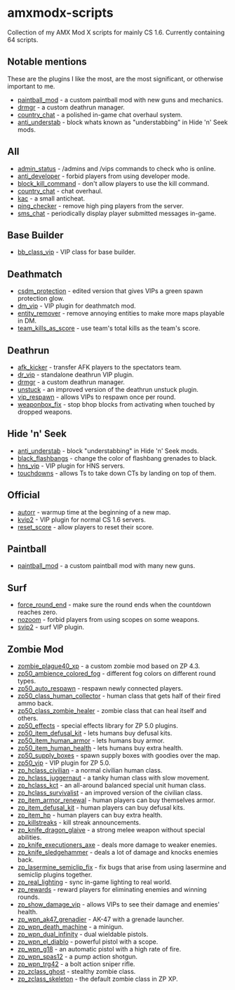 # amxmodx-scripts
Collection of my AMX Mod X scripts for mainly CS 1.6. Currently containing 64 scripts.

## Notable mentions
These are the plugins I like the most, are the most significant, or otherwise important to me.
* [paintball_mod](https://github.com/FLWL/amxmodx-scripts/tree/master/paintball/paintball_mod) - a custom paintball mod with new guns and mechanics.
* [drmgr](https://github.com/FLWL/amxmodx-scripts/tree/master/deathrun/drmgr) - a custom deathrun manager.
* [country_chat](https://github.com/FLWL/amxmodx-scripts/tree/master/all/country_chat) - a polished in-game chat overhaul system.
* [anti_understab](https://github.com/FLWL/amxmodx-scripts/tree/master/hidenseek/anti_understab) - block whats known as "understabbing" in Hide 'n' Seek mods.

## All
* [admin_status](https://github.com/FLWL/amxmodx-scripts/tree/master/all/admin_status) - /admins and /vips commands to check who is online.
* [anti_developer](https://github.com/FLWL/amxmodx-scripts/tree/master/all/anti_developer) - forbid players from using developer mode.
* [block_kill_command](https://github.com/FLWL/amxmodx-scripts/tree/master/all/block_kill_command) - don't allow players to use the kill command.
* [country_chat](https://github.com/FLWL/amxmodx-scripts/tree/master/all/country_chat) - chat overhaul.
* [kac](https://github.com/FLWL/amxmodx-scripts/tree/master/all/kac) - a small anticheat.
* [ping_checker](https://github.com/FLWL/amxmodx-scripts/tree/master/all/ping_checker) - remove high ping players from the server.
* [sms_chat](https://github.com/FLWL/amxmodx-scripts/tree/master/all/sms_chat) - periodically display player submitted messages in-game.

## Base Builder
* [bb_class_vip](https://github.com/FLWL/amxmodx-scripts/tree/master/basebuilder/bb_class_vip) - VIP class for base builder.

## Deathmatch
* [csdm_protection](https://github.com/FLWL/amxmodx-scripts/tree/master/deathmatch/csdm_protection) - edited version that gives VIPs a green spawn protection glow.
* [dm_vip](https://github.com/FLWL/amxmodx-scripts/tree/master/deathmatch/dm_vip) - VIP plugin for deathmatch mod.
* [entity_remover](https://github.com/FLWL/amxmodx-scripts/tree/master/deathmatch/entity_remover) - remove annoying entities to make more maps playable in DM.
* [team_kills_as_score](https://github.com/FLWL/amxmodx-scripts/tree/master/deathmatch/team_kills_as_score) - use team's total kills as the team's score.

## Deathrun
* [afk_kicker](https://github.com/FLWL/amxmodx-scripts/tree/master/deathrun/afk_kicker) - transfer AFK players to the spectators team.
* [dr_vip](https://github.com/FLWL/amxmodx-scripts/tree/master/deathrun/dr_vip) - standalone deathrun VIP plugin.
* [drmgr](https://github.com/FLWL/amxmodx-scripts/tree/master/deathrun/drmgr) - a custom deathrun manager.
* [unstuck](https://github.com/FLWL/amxmodx-scripts/tree/master/deathrun/unstuck) - an improved version of the deathrun unstuck plugin.
* [vip_respawn](https://github.com/FLWL/amxmodx-scripts/tree/master/deathrun/vip_respawn) - allows VIPs to respawn once per round.
* [weaponbox_fix](https://github.com/FLWL/amxmodx-scripts/tree/master/deathrun/weaponbox_fix) - stop bhop blocks from activating when touched by dropped weapons.

## Hide 'n' Seek
* [anti_understab](https://github.com/FLWL/amxmodx-scripts/tree/master/hidenseek/anti_understab) - block "understabbing" in Hide 'n' Seek mods.
* [black_flashbangs](https://github.com/FLWL/amxmodx-scripts/tree/master/hidenseek/black_flashbangs) - change the color of flashbang grenades to black.
* [hns_vip](https://github.com/FLWL/amxmodx-scripts/tree/master/hidenseek/hns_vip) - VIP plugin for HNS servers.
* [touchdowns](https://github.com/FLWL/amxmodx-scripts/tree/master/hidenseek/touchdowns) - allows Ts to take down CTs by landing on top of them.

## Official
* [autorr](https://github.com/FLWL/amxmodx-scripts/tree/master/official/autorr) - warmup time at the beginning of a new map.
* [kvip2](https://github.com/FLWL/amxmodx-scripts/tree/master/official/kvip2) - VIP plugin for normal CS 1.6 servers.
* [reset_score](https://github.com/FLWL/amxmodx-scripts/tree/master/official/reset_score) - allow players to reset their score.

## Paintball
* [paintball_mod](https://github.com/FLWL/amxmodx-scripts/tree/master/paintball/paintball_mod) - a custom paintball mod with many new guns.

## Surf
* [force_round_end](https://github.com/FLWL/amxmodx-scripts/tree/master/surf/force_round_end) - make sure the round ends when the countdown reaches zero.
* [nozoom](https://github.com/FLWL/amxmodx-scripts/tree/master/surf/nozoom) - forbid players from using scopes on some weapons.
* [svip2](https://github.com/FLWL/amxmodx-scripts/tree/master/surf/svip2) - surf VIP plugin.

## Zombie Mod
* [zombie_plague40_xp](https://github.com/FLWL/amxmodx-scripts/tree/master/zombiemod/zombie_plague40_xp) - a custom zombie mod based on ZP 4.3.
* [zp50_ambience_colored_fog](https://github.com/FLWL/amxmodx-scripts/tree/master/zombiemod/zp50_ambience_colored_fog) - different fog colors on different round types.
* [zp50_auto_respawn](https://github.com/FLWL/amxmodx-scripts/tree/master/zombiemod/zp50_auto_respawn) - respawn newly connected players.
* [zp50_class_human_collector](https://github.com/FLWL/amxmodx-scripts/tree/master/zombiemod/zp50_class_human_collector) - human class that gets half of their fired ammo back.
* [zp50_class_zombie_healer](https://github.com/FLWL/amxmodx-scripts/tree/master/zombiemod/zp50_class_zombie_healer) - zombie class that can heal itself and others.
* [zp50_effects](https://github.com/FLWL/amxmodx-scripts/tree/master/zombiemod/zp50_effects) - special effects library for ZP 5.0 plugins.
* [zp50_item_defusal_kit](https://github.com/FLWL/amxmodx-scripts/tree/master/zombiemod/zp50_item_defusal_kit) - lets humans buy defusal kits.
* [zp50_item_human_armor](https://github.com/FLWL/amxmodx-scripts/tree/master/zombiemod/zp50_item_human_armor) - lets humans buy armor.
* [zp50_item_human_health](https://github.com/FLWL/amxmodx-scripts/tree/master/zombiemod/zp50_item_human_health) - lets humans buy extra health.
* [zp50_supply_boxes](https://github.com/FLWL/amxmodx-scripts/tree/master/zombiemod/zp50_supply_boxes) - spawn supply boxes with goodies over the map.
* [zp50_vip](https://github.com/FLWL/amxmodx-scripts/tree/master/zombiemod/zp50_vip) - VIP plugin for ZP 5.0.
* [zp_hclass_civilian](https://github.com/FLWL/amxmodx-scripts/tree/master/zombiemod/zp_hclass_civilian) - a normal civilian human class.
* [zp_hclass_juggernaut](https://github.com/FLWL/amxmodx-scripts/tree/master/zombiemod/zp_hclass_juggernaut) - a tanky human class with slow movement.
* [zp_hclass_kct](https://github.com/FLWL/amxmodx-scripts/tree/master/zombiemod/zp_hclass_kct) - an all-around balanced special unit human class.
* [zp_hclass_survivalist](https://github.com/FLWL/amxmodx-scripts/tree/master/zombiemod/zp_hclass_survivalist) - an improved version of the civilian class.
* [zp_item_armor_renewal](https://github.com/FLWL/amxmodx-scripts/tree/master/zombiemod/zp_item_armor_renewal) - human players can buy themselves armor.
* [zp_item_defusal_kit](https://github.com/FLWL/amxmodx-scripts/tree/master/zombiemod/zp_item_defusal_kit) - human players can buy defusal kits.
* [zp_item_hp](https://github.com/FLWL/amxmodx-scripts/tree/master/zombiemod/zp_item_hp) - human players can buy extra health.
* [zp_killstreaks](https://github.com/FLWL/amxmodx-scripts/tree/master/zombiemod/zp_killstreaks) - kill streak announcements.
* [zp_knife_dragon_glaive](https://github.com/FLWL/amxmodx-scripts/tree/master/zombiemod/zp_knife_dragon_glaive) - a strong melee weapon without special abilities.
* [zp_knife_executioners_axe](https://github.com/FLWL/amxmodx-scripts/tree/master/zombiemod/zp_knife_executioners_axe) - deals more damage to weaker enemies.
* [zp_knife_sledgehammer](https://github.com/FLWL/amxmodx-scripts/tree/master/zombiemod/zp_knife_sledgehammer) - deals a lot of damage and knocks enemies back.
* [zp_lasermine_semiclip_fix](https://github.com/FLWL/amxmodx-scripts/tree/master/zombiemod/zp_lasermine_semiclip_fix) - fix bugs that arise from using lasermine and semiclip plugins together.
* [zp_real_lighting](https://github.com/FLWL/amxmodx-scripts/tree/master/zombiemod/zp_real_lighting) - sync in-game lighting to real world.
* [zp_rewards](https://github.com/FLWL/amxmodx-scripts/tree/master/zombiemod/zp_rewards) - reward players for eliminating enemies and winning rounds.
* [zp_show_damage_vip](https://github.com/FLWL/amxmodx-scripts/tree/master/zombiemod/zp_show_damage_vip) - allows VIPs to see their damage and enemies' health.
* [zp_wpn_ak47_grenadier](https://github.com/FLWL/amxmodx-scripts/tree/master/zombiemod/zp_wpn_ak47_grenadier) - AK-47 with a grenade launcher.
* [zp_wpn_death_machine](https://github.com/FLWL/amxmodx-scripts/tree/master/zombiemod/zp_wpn_death_machine) - a minigun.
* [zp_wpn_dual_infinity](https://github.com/FLWL/amxmodx-scripts/tree/master/zombiemod/zp_wpn_dual_infinity) - dual wieldable pistols.
* [zp_wpn_el_diablo](https://github.com/FLWL/amxmodx-scripts/tree/master/zombiemod/zp_wpn_el_diablo) - powerful pistol with a scope.
* [zp_wpn_g18](https://github.com/FLWL/amxmodx-scripts/tree/master/zombiemod/zp_wpn_g18) - an automatic pistol with a high rate of fire.
* [zp_wpn_spas12](https://github.com/FLWL/amxmodx-scripts/tree/master/zombiemod/zp_wpn_spas12) - a pump action shotgun.
* [zp_wpn_trg42](https://github.com/FLWL/amxmodx-scripts/tree/master/zombiemod/zp_wpn_trg42) - a bolt action sniper rifle.
* [zp_zclass_ghost](https://github.com/FLWL/amxmodx-scripts/tree/master/zombiemod/zp_zclass_ghost) - stealthy zombie class.
* [zp_zclass_skeleton](https://github.com/FLWL/amxmodx-scripts/tree/master/zombiemod/zp_zclass_skeleton) - the default zombie class in ZP XP.
